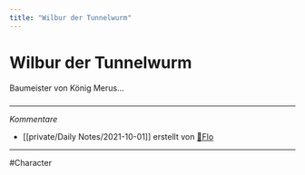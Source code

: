 ```yaml
---
title: "Wilbur der Tunnelwurm"
---
```

# Wilbur der Tunnelwurm
Baumeister von König Merus...
#####
---
*Kommentare*
- [[private/Daily Notes/2021-10-01]] erstellt von [🦝Flo](private/🦝Flo.md)
---
#Character
